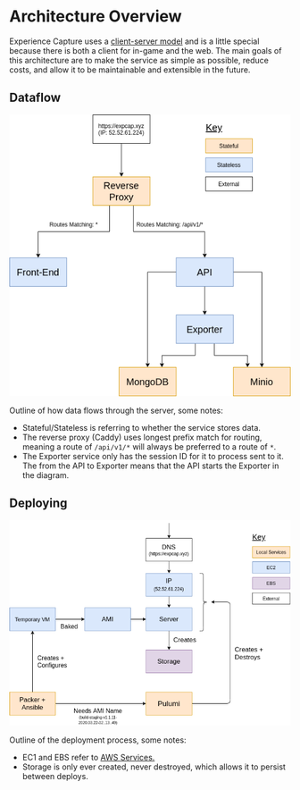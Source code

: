 # Architecture Overview 

Experience Capture uses a [client-server model](https://en.wikipedia.org/wiki/Client%E2%80%93server_model) and is a little special because there is both a client for in-game and the web. The main goals of this architecture are to make the service as simple as possible, reduce costs, and allow it to be maintainable and extensible in the future.

## Dataflow

![Dataflow diagram](images/data_flow.png)

Outline of how data flows through the server, some notes:
- Stateful/Stateless is referring to whether the service stores data.
- The reverse proxy (Caddy) uses longest prefix match for routing, meaning a route of `/api/v1/*` will always be preferred to a route of `*`.
- The Exporter service only has the session ID for it to process sent to it. The from the API to Exporter means that the API starts the Exporter in the diagram.

## Deploying

![Deploying diagram](images/deploying.png)

Outline of the deployment process, some notes:
- EC1 and EBS refer to [AWS Services.](https://aws.amazon.com/)
- Storage is only ever created, never destroyed, which allows it to persist between deploys.

